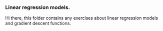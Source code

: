 ### Linear regression models.

Hi there, this folder contains any exercises about linear regression models and gradient descent functions.
